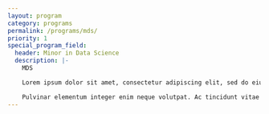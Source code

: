 ```yaml
---
layout: program
category: programs
permalink: /programs/mds/
priority: 1
special_program_field:
  header: Minor in Data Science
  description: |-
    MDS

    Lorem ipsum dolor sit amet, consectetur adipiscing elit, sed do eiusmod tempor incididunt ut labore et dolore magna aliqua. Scelerisque purus semper eget duis at tellus at

    Pulvinar elementum integer enim neque volutpat. Ac tincidunt vitae semper quis lectus nulla at volutpat diam. Tristique senectus et netus et. Ultricies mi quis hendrerit dolor magna eget est. Facilisis magna etiam tempor orci eu
---
```


